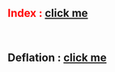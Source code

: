 # <h2 style="color: red;">Index : [click me](https://kah3vich.github.io/LEM/public/index.html)</h2>
<br>

## Deflation : [click me](https://kah3vich.github.io/LEM/public/deflation.html)

